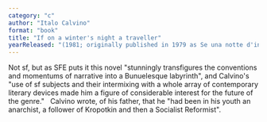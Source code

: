 ```yaml
---
category: "c"
author: "Italo Calvino"
format: "book"
title: "If on a winter's night a traveller"
yearReleased: "(1981; originally published in 1979 as Se una notte d'inverno un viaggiatore)"
---
```

Not sf, but as SFE puts it this novel "stunningly transfigures the conventions and momentums of narrative into a Bunuelesque labyrinth", and Calvino's "use of sf subjects and their intermixing with a whole array of contemporary literary devices made him a figure of considerable interest for the future of the genre."
 
Calvino wrote, of his father, that he "had been in his youth an anarchist, a follower of Kropotkin and then a Socialist Reformist".
 